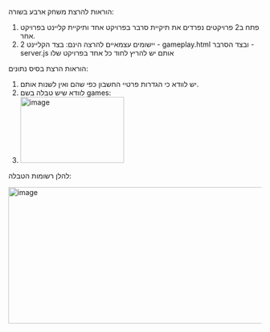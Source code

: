 הוראות להרצת משחק ארבע בשורה:
1. פתח ב2 פרויקטים נפרדים את תיקיית סרבר בפרויקט אחד ותיקיית קליינט בפרויקט אחר.
2. 2 יישומים עצמאיים להרצה הינם: בצד הקליינט -  gameplay.html ובצד הסרבר - server.js
  אותם יש להריץ לחוד כל אחד בפרויקט שלו

הוראות הרצת בסיס נתונים:
1. יש לוודא כי הגדרות פרטיי החשבון כפי שהם ואין לשנות אותם.
2. לוודא שיש טבלה בשם games:
3. <img width="206" height="131" alt="image" src="https://github.com/user-attachments/assets/10888a1d-b8a3-46d7-8482-8653bf59d9a7" />

להלן רשומות הטבלה:

 
<img width="1075" height="271" alt="image" src="https://github.com/user-attachments/assets/f8339e7d-68d8-4165-ba91-fb74aad15e68" />

